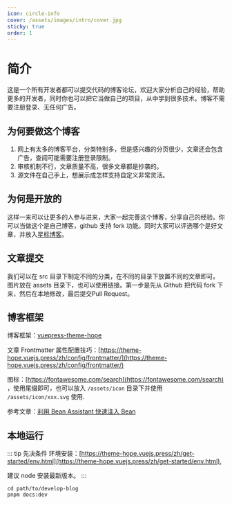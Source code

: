 ```yaml
---
icon: circle-info
cover: /assets/images/intro/cover.jpg
sticky: true
order: 1
---
```


# 简介

这是一个所有开发者都可以提交代码的博客论坛，欢迎大家分析自己的经验，帮助更多的开发者，同时你也可以把它当做自己的项目，从中学到很多技术。博客不需要注册登录、无任何广告。

## 为何要做这个博客
1. 网上有太多的博客平台，分类特别多，但是感兴趣的分页很少，文章还会包含广告，查阅可能需要注册登录限制。
2. 审核机制不行，文章质量不高，很多文章都是抄袭的。
3. 源文件在自己手上，想展示成怎样支持自定义非常灵活。

## 为何是开放的
这样一来可以让更多的人参与进来，大家一起完善这个博客，分享自己的经验。你可以当做这个是自己博客，github 支持 fork 功能。同时大家可以评选哪个是好文章，并放入[星标博客](/star/)。

## 文章提交
我们可以在 src 目录下制定不同的分类，在不同的目录下放置不同的文章即可。图片放在 assets 目录下，也可以使用链接。第一步是先从 Github 把代码 fork 下来，然后在本地修改，最后提交Pull Request。

## 博客框架
博客框架：[vuepress-theme-hope](https://theme-hope.vuejs.press/zh/)

文章 Frontmatter 属性配置技巧：[https://theme-hope.vuejs.press/zh/config/frontmatter/](https://theme-hope.vuejs.press/zh/config/frontmatter/)

图标：[https://fontawesome.com/search](https://fontawesome.com/search) ，使用尾缀即可，也可以放入 `/assets/icon` 目录下并使用 `/assets/icon/xxx.svg` 使用.

参考文章：[利用 Bean Assistant 快速注入 Bean](/idea/ideaPlugin/beanAssistant.md)

## 本地运行

::: tip 先决条件
环境安装：[https://theme-hope.vuejs.press/zh/get-started/env.html](https://theme-hope.vuejs.press/zh/get-started/env.html),

建议 node 安装最新版本。
:::

```
cd path/to/develop-blog
pnpm docs:dev
```